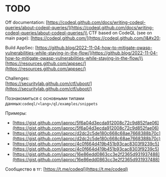 # TODO

Off documentation: [https://codeql.github.com/docs/writing-codeql-queries/about-codeql-queries/](https://codeql.github.com/docs/writing-codeql-queries/about-codeql-queries/)\
CTF based on CodeQL (see on main page): [https://codeql.github.com/](https://codeql.github.com/)&#x20;

Build AppSec: [https://github.blog/2022-11-04-how-to-mitigate-owasp-vulnerabilities-while-staying-in-the-flow/](https://github.blog/2022-11-04-how-to-mitigate-owasp-vulnerabilities-while-staying-in-the-flow/)\
[https://resources.github.com/appsec/](https://resources.github.com/appsec/)

Challenges:\
[https://securitylab.github.com/ctf/uboot/](https://securitylab.github.com/ctf/uboot/)

Познакомиться с основными типами данных:`codeql/<lang>/ql/examples/snippets`

Примеры:

* [https://gist.github.com/japroc/5f6a04d3ecda912008c72c9d852fae06](https://gist.github.com/japroc/5f6a04d3ecda912008c72c9d852fae06)
* [https://gist.github.com/japroc/d2dc2c5de180c668c68ae7668388b70c](https://gist.github.com/japroc/d2dc2c5de180c668c68ae7668388b70c)
* [https://gist.github.com/japroc/4c0f664d419b451b93cac8303f9239c5](https://gist.github.com/japroc/4c0f664d419b451b93cac8303f9239c5)
* [https://gist.github.com/japroc/16e86edd0863cc3e2f2365d931937488](https://gist.github.com/japroc/16e86edd0863cc3e2f2365d931937488)

Сообщество в тг: [https://t.me/codeql](https://t.me/codeql)
